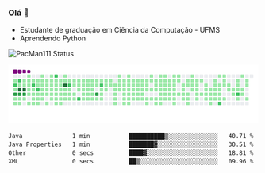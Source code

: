 ### Olá 👋

- Estudante de graduação em Ciência da Computação - UFMS
- Aprendendo Python

![PacMan111 Status](https://github-readme-stats.vercel.app/api?username=pacman111&show_icons=true&theme=gruvbox)
<!--[![Top Linguagens](https://github-readme-stats.vercel.app/api/top-langs/?username=pacman111&layout=compact)](https://github.com/anuraghazra/github-readme-stats) 
-->

![snake gif](https://github.com/PacMan111/PacMan111/blob/output/github-contribution-grid-snake.gif)

<!--START_SECTION:waka-->

```txt
Java              1 min           ██████████▒░░░░░░░░░░░░░░   40.71 %
Java Properties   1 min           ███████▓░░░░░░░░░░░░░░░░░   30.51 %
Other             0 secs          ████▓░░░░░░░░░░░░░░░░░░░░   18.81 %
XML               0 secs          ██▒░░░░░░░░░░░░░░░░░░░░░░   09.96 %
```

<!--END_SECTION:waka-->
